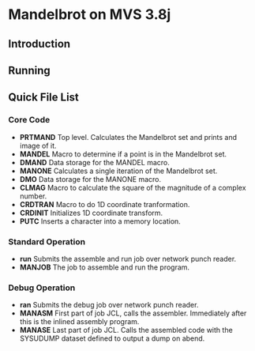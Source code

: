 # Mandelbrot on MVS 3.8j

## Introduction

## Running

## Quick File List

### Core Code

* **PRTMAND** Top level. Calculates the Mandelbrot set and prints and image of it.
* **MANDEL** Macro to determine if a point is in the Mandelbrot set.
* **DMAND** Data storage for the MANDEL macro.
* **MANONE** Calculates a single iteration of the Mandelbrot set.
* **DMO** Data storage for the MANONE macro.
* **CLMAG** Macro to calculate the square of the magnitude of a complex number.
* **CRDTRAN** Macro to do 1D coordinate tranformation.
* **CRDINIT** Initializes 1D coordinate transform.
* **PUTC** Inserts a character into a memory location.

### Standard Operation

* **run** Submits the assemble and run job over network punch reader.
* **MANJOB** The job to assemble and run the program.

### Debug Operation

* **ran** Submits the debug job over network punch reader.
* **MANASM** First part of job JCL, calls the assembler. Immediately after this is the inlined assembly program.
* **MANASE** Last part of job JCL. Calls the assembled code with the SYSUDUMP dataset defined to output a dump on abend.
